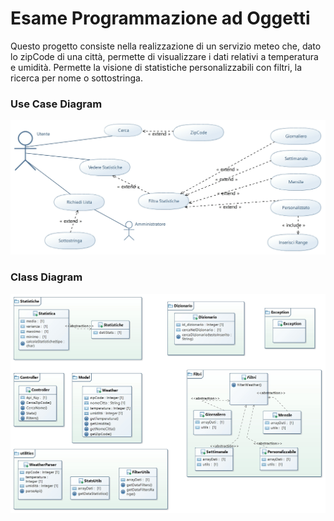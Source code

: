 # Esame Programmazione ad Oggetti

Questo progetto consiste nella realizzazione di un servizio meteo che, dato lo zipCode di una città, permette di visualizzare i dati relativi a temperatura e umidità.
Permette la visione di statistiche personalizzabili con filtri, la ricerca per nome o sottostringa.

### Use Case Diagram
![Use Case Diagram](/UseCaseDiagram.jpg)

### Class Diagram
![Use Class Diagram](/Esame_ClassiDiagram.jpg)
